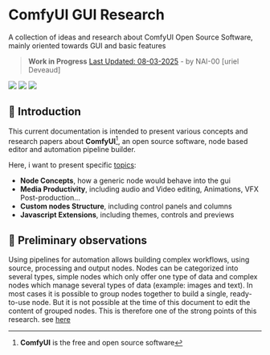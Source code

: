 # ComfyUI GUI Research
A collection of ideas and research about ComfyUI Open Source Software, mainly oriented towards GUI and basic features

> **Work in Progress** [Last Updated: 08-03-2025]() - by NAI-00 [uriel Deveaud]

<img src="https://img.shields.io/badge/Comfy-UI-red" /> <img src="https://img.shields.io/badge/User-Interface-purple" /> <img src="https://img.shields.io/badge/Gsoc-2025-blue" /> 

## :radio_button: Introduction

This current documentation is intended to present various concepts and research papers about **ComfyUI**[^1], an open source software, node based editor and automation pipeline builder.

Here, i want to present specific [topics](#):
- **Node Concepts**, how a generic node would behave into the gui
- **Media Productivity**, including audio and Video editing, Animations, VFX Post-production...
- **Custom nodes Structure**, including control panels and columns
- **Javascript Extensions**, including themes, controls and previews

## :radio_button: Preliminary observations

Using pipelines for automation allows building complex workflows, using source, processing and output nodes. Nodes can be categorized into several types, simple nodes which only offer one type of data and complex nodes which manage several types of data (example: images and text). In most cases it is possible to group nodes together to build a single, ready-to-use node. But it is not possible at the time of this document to edit the content of grouped nodes. This is therefore one of the strong points of this research. see [here](grouped_nodes.md)

[^1]: **ComfyUI** is the free and open source software
